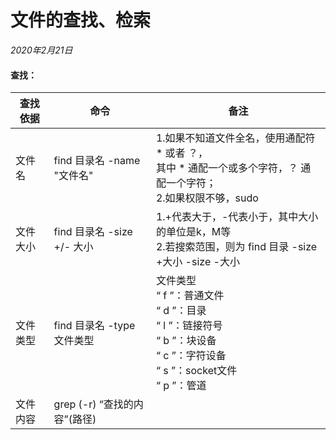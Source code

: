# 文件的查找、检索

*2020年2月21日*

#### 查找：

| 查找依据 | 命令                         | 备注                                                         |
| -------- | ---------------------------- | ------------------------------------------------------------ |
| 文件名   | find 目录名 -name "文件名"   | 1.如果不知道文件全名，使用通配符 * 或者 ？，<br>其中 *  通配一个或多个字符，？ 通配一个字符；<br>2.如果权限不够，sudo |
| 文件大小 | find 目录名  -size +/- 大小  | 1.+代表大于，-代表小于，其中大小的单位是k，M等<br>2.若搜索范围，则为 find 目录 -size +大小 -size -大小 |
| 文件类型 | find 目录名  -type 文件类型  | 文件类型<br />“ f ”：普通文件  <br />“ d ”：目录  <br />“ l ”：链接符号  <br />“ b ”：块设备  <br />“ c ”：字符设备  <br />“ s ”：socket文件  <br />“ p ”：管道 |
| 文件内容 | grep (-r) “查找的内容”(路径) |                                                              |